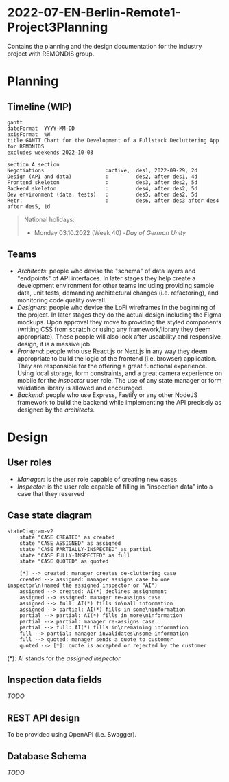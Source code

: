 # 2022-07-EN-Berlin-Remote1-Project3Planning
Contains the planning and the design documentation for the industry project with REMONDIS group.

# Planning

## Timeline (WIP)

```mermaid
gantt
dateFormat  YYYY-MM-DD
axisFormat  %W
title GANTT Chart for the Development of a Fullstack Decluttering App for REMONIDS
excludes weekends 2022-10-03

section A section
Negotiations                    :active,  des1, 2022-09-29, 2d
Design (API and data)           :         des2, after des1, 4d
Frontend skeleton               :         des3, after des2, 5d
Backend skeleton                :         des4, after des2, 5d
Dev environment (data, tests)   :         des5, after des2, 5d
Retr.                           :         des6, after des3 after des4 after des5, 1d
```

> National holidays:
> - Monday 03.10.2022 (Week 40) -_Day of German Unity_

## Teams

- _Architects_: people who devise the "schema" of data layers and "endpoints" of API interfaces. In later stages they help create a development environment for other teams including providing sample data, unit tests, demanding architectural changes (i.e. refactoring), and monitoring code quality overall.
- _Designers_: people who devise the LoFi wireframes in the beginning of the project. In later stages they do the actual design including the Figma mockups. Upon approval they move to providing the styled components (writing CSS from scratch or using any framework/library they deem appropriate). These people will also look after useability and responsive design, it is a massive job.
- _Frontend_: people who use React.js or Next.js in any way they deem appropriate to build the logic of the frontend (i.e. browser) application. They are responsible for the offering a great functional experience. Using local storage, form constraints, and a great camera experience on mobile for the _inspector_ user role. The use of any state manager or form validation library is allowed and encouraged.
- _Backend_: people who use Express, Fastify or any other NodeJS framework to build the backend while implementing the API precisely as designed by the _architects_.

# Design

## User roles

- _Manager_: is the user role capable of creating new cases
- _Inspector_: is the user role capable of filling in "inspection data" into a case that they reserved

## Case state diagram

```mermaid
stateDiagram-v2
    state "CASE CREATED" as created
    state "CASE ASSIGNED" as assigned
    state "CASE PARTIALLY-INSPECTED" as partial
    state "CASE FULLY-INSPECTED" as full
    state "CASE QUOTED" as quoted
    
    [*] --> created: manager creates de-cluttering case
    created --> assigned: manager assigns case to one inspector\n(named the assigned inspector or "AI")
    assigned --> created: AI(*) declines assignement
    assigned --> assigned: manager re-assigns case
    assigned --> full: AI(*) fills in\nall information
    assigned --> partial: AI(*) fills in some\ninformation
    partial --> partial: AI(*) fills in more\ninformation
    partial --> partial: manager re-assigns case
    partial --> full: AI(*) fills in\nremaining information
    full --> partial: manager invalidates\nsome information
    full --> quoted: manager sends a quote to customer
    quoted --> [*]: quote is accepted or rejected by the customer
```

(*): AI stands for the _assigned inspector_

## Inspection data fields

_TODO_

## REST API design

To be provided using OpenAPI (i.e. Swagger).

## Database Schema

_TODO_
